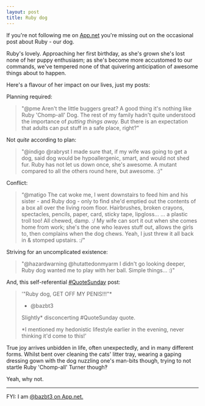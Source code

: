 ```yaml
---
layout: post
title: Ruby dog
---
```


If you're not following me on [App.net](http://app.net) you're missing out on the occasional post about Ruby - our dog.

Ruby's lovely.  Approaching her first birthday, as she's grown she's lost none of her puppy enthusiasm; as she's become more accustomed to our commands, we've tempered none of that quivering anticipation of awesome things about to happen.

Here's a flavour of her impact on our lives, just my posts:

Planning required:

> "@pme Aren't the little buggers great? A good thing it's nothing like Ruby 'Chomp-all' Dog. The rest of my family hadn't quite understood the importance of *putting things away.* But there is an expectation that adults can put stuff in a safe place, right?"

Not *quite* according to plan:

> "@indigo @rabryst I made sure that, if my wife was going to get a dog, said dog would be hypoallergenic, smart, and would not shed fur. Ruby has not let us down once, she's awesome. A mutant compared to all the others round here, but awesome. :)"

Conflict:

> “@matigo The cat woke me, I went downstairs to feed him and his sister - and Ruby dog - only to find she'd emptied out the contents of a box all over the living room floor. Hairbrushes, broken crayons, spectacles, pencils, paper, card, sticky tape, lipgloss…
> … a plastic troll too! All chewed, damp. :/
> My wife can sort it out when she comes home from work; she's the one who leaves stuff out, allows the girls to, then complains when the dog chews.
> Yeah, I just threw it all back in & stomped upstairs. :/"

Striving for an uncomplicated existence:

> "@hazardwarning @hutattedonmyarm I didn't go looking deeper, Ruby dog wanted me to play with her ball. Simple things… :)"

And, this self-referential [\#QuoteSunday](https://alpha.app.net/hashtags/quotesunday) post:

> '"Ruby dog, GET OFF MY PENIS!!!"\*
> - @bazbt3
> 
> Slightly\* disconcerting #QuoteSunday quote.
> 
> \*I mentioned my hedonistic lifestyle earlier in the evening, never thinking it'd come to this!'

True joy arrives unbidden in life, often unexpectedly, and in many different forms.  Whilst bent over cleaning the cats' litter tray, wearing a gaping dressing gown with the dog nuzzling one's man-bits though, trying to not startle Ruby 'Chomp-all' Turner though‽ 

Yeah, why not.

---

FYI: I am [@bazbt3 on App.net.](http://app.net/bazbt3)
